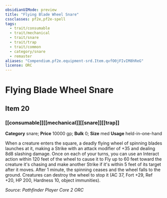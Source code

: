 ```yaml
---
obsidianUIMode: preview
title: "Flying Blade Wheel Snare"
cssclasses: pf2e,pf2e-spell
tags:
  - trait/consumable
  - trait/mechanical
  - trait/snare
  - trait/trap
  - trait/common
  - category/snare
  - remaster
aliases: "Compendium.pf2e.equipment-srd.Item.qvfO0jFIvIM8hReG"
license: ORC
---
```

# Flying Blade Wheel Snare
## Item 20
### [[consumable]][[mechanical]][[snare]][[trap]]

**Category** snare; 
**Price** 10000 gp; 
**Bulk** 0; **Size** med
**Usage** held-in-one-hand

When a creature enters the square, a deadly flying wheel of spinning blades launches at it, making a Strike with an attack modifier of +35 and dealing 8d8 slashing damage. Once on each of your turns, you can use an Interact action within 120 feet of the wheel to cause it to Fly up to 60 feet toward the creature it's chasing and make another Strike if it's within 5 feet of its target after it moves. After 1 minute, the spinning ceases and the wheel falls to the ground. Creatures can destroy the wheel to stop it (AC 37, Fort +29, Ref +20, HP 200, Hardness 10, object immunities).

*Source: Pathfinder Player Core 2*
*ORC*
